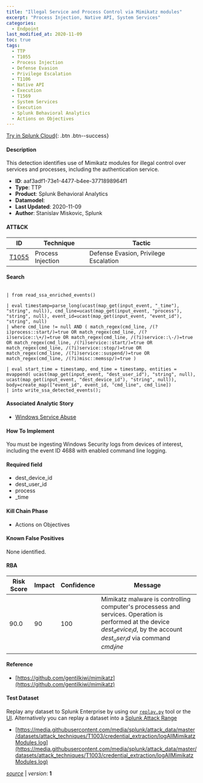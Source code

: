 ```yaml
---
title: "Illegal Service and Process Control via Mimikatz modules"
excerpt: "Process Injection, Native API, System Services"
categories:
  - Endpoint
last_modified_at: 2020-11-09
toc: true
tags:
  - TTP
  - T1055
  - Process Injection
  - Defense Evasion
  - Privilege Escalation
  - T1106
  - Native API
  - Execution
  - T1569
  - System Services
  - Execution
  - Splunk Behavioral Analytics
  - Actions on Objectives
---
```




[Try in Splunk Cloud](https://www.splunk.com/en_us/cyber-security.html){: .btn .btn--success}

#### Description

This detection identifies use of Mimikatz modules for illegal control over services and processes, including the authentication service.

- **ID**: aaf3adf1-73e1-4477-b4ee-3771898964f1
- **Type**: TTP
- **Product**: Splunk Behavioral Analytics
- **Datamodel**: 
- **Last Updated**: 2020-11-09
- **Author**: Stanislav Miskovic, Splunk


#### ATT&CK

| ID          | Technique   | Tactic       |
| ----------- | ----------- |--------------|
| [T1055](https://attack.mitre.org/techniques/T1055/) | Process Injection | Defense Evasion, Privilege Escalation || [T1106](https://attack.mitre.org/techniques/T1106/) | Native API | Execution || [T1569](https://attack.mitre.org/techniques/T1569/) | System Services | Execution |


#### Search

```

| from read_ssa_enriched_events()

| eval timestamp=parse_long(ucast(map_get(input_event, "_time"), "string", null)), cmd_line=ucast(map_get(input_event, "process"), "string", null), event_id=ucast(map_get(input_event, "event_id"), "string", null) 
| where cmd_line != null AND ( match_regex(cmd_line, /(?i)process::start/)=true OR match_regex(cmd_line, /(?i)service::\+/)=true OR match_regex(cmd_line, /(?i)service::\-/)=true OR match_regex(cmd_line, /(?i)service::start/)=true OR match_regex(cmd_line, /(?i)service::stop/)=true OR match_regex(cmd_line, /(?i)service::suspend/)=true OR match_regex(cmd_line, /(?i)misc::memssp/)=true )

| eval start_time = timestamp, end_time = timestamp, entities = mvappend( ucast(map_get(input_event, "dest_user_id"), "string", null), ucast(map_get(input_event, "dest_device_id"), "string", null)), body=create_map(["event_id", event_id, "cmd_line", cmd_line]) 
| into write_ssa_detected_events();
```

#### Associated Analytic Story
* [Windows Service Abuse](/stories/windows_service_abuse)


#### How To Implement
You must be ingesting Windows Security logs from devices of interest, including the event ID 4688 with enabled command line logging.

#### Required field
* dest_device_id
* dest_user_id
* process
* _time


#### Kill Chain Phase
* Actions on Objectives


#### Known False Positives
None identified.



#### RBA

| Risk Score  | Impact      | Confidence   | Message      |
| ----------- | ----------- |--------------|--------------|
| 90.0 | 90 | 100 | Mimikatz malware is controlling computer&#39;s processess and services. Operation is performed at the device $dest_device_id$, by the account $dest_user_id$ via command $cmd_line$ |



#### Reference

* [https://github.com/gentilkiwi/mimikatz](https://github.com/gentilkiwi/mimikatz)



#### Test Dataset
Replay any dataset to Splunk Enterprise by using our [`replay.py`](https://github.com/splunk/attack_data#using-replaypy) tool or the [UI](https://github.com/splunk/attack_data#using-ui).
Alternatively you can replay a dataset into a [Splunk Attack Range](https://github.com/splunk/attack_range#replay-dumps-into-attack-range-splunk-server)

* [https://media.githubusercontent.com/media/splunk/attack_data/master/datasets/attack_techniques/T1003/credential_extraction/logAllMimikatzModules.log](https://media.githubusercontent.com/media/splunk/attack_data/master/datasets/attack_techniques/T1003/credential_extraction/logAllMimikatzModules.log)



[*source*](https://github.com/splunk/security_content/tree/develop/detections/endpoint/illegal_service_and_process_control_via_mimikatz_modules.yml) \| *version*: **1**